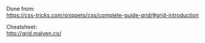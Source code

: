 Done from:\
https://css-tricks.com/snippets/css/complete-guide-grid/#grid-introduction

Cheatsheet:\
http://grid.malven.co/
